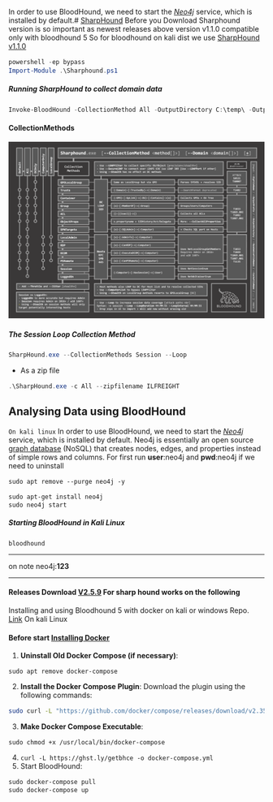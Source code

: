 In order to use BloodHound, we need to start the [_Neo4j_](https://neo4j.com/) service, which is installed by default.# [SharpHound](https://support.bloodhoundenterprise.io/hc/en-us/articles/17481151861019-SharpHound-Community-Edition)
Before you Download Sharphound version is so important as newest releases above version v1.1.0 compatible only with bloodhound 5
So for bloodhound on kali dist we use [SharpHound v1.1.0](https://github.com/SpecterOps/SharpHound/releases/tag/v1.1.0) 

``` powershell
powershell -ep bypass
Import-Module .\Sharphound.ps1
```
##### Running SharpHound to collect domain data
``` powershell
Invoke-BloodHound -CollectionMethod All -OutputDirectory C:\temp\ -OutputPrefix "corp audit"
```
#### CollectionMethods
![Pasted image](https://github.com/MGamalCYSEC/Active-Directory-Enumeration-and-Attacks/blob/main/AD%20Enumeration/Pasted%20image%2020241225121647.png)
##### The Session Loop Collection Method
``` powershell
SharpHound.exe --CollectionMethods Session --Loop
```
- As a zip file
``` powershell
.\SharpHound.exe -c All --zipfilename ILFREIGHT
```
## Analysing Data using **BloodHound**
`On kali linux`
In order to use BloodHound, we need to start the [_Neo4j_](https://neo4j.com/) service, which is installed by default.
Neo4j is essentially an open source [graph database](https://en.wikipedia.org/wiki/Graph_database) (NoSQL) that creates nodes, edges, and properties instead of simple rows and columns.
For first run **user**:neo4j and **pwd**:neo4j
if we need to uninstall 
``` shell
sudo apt remove --purge neo4j -y
```

``` shell
sudo apt-get install neo4j
sudo neo4j start
```
##### Starting BloodHound in Kali Linux
``` shell
bloodhound
```
---
on note neo4j:**123**

---
#### Releases Download [V2.5.9](https://github.com/SpecterOps/SharpHound/releases) For sharp hound works on the following
Installing and using Bloodhound 5 with docker on kali or windows 
Repo. [Link](https://github.com/SpecterOps/BloodHound) 
On kali Linux 
#### Before start [Installing Docker](https://www.kali.org/docs/containers/installing-docker-on-kali/)
1. **Uninstall Old Docker Compose (if necessary)**:
``` shell
sudo apt remove docker-compose
```
2. **Install the Docker Compose Plugin**: Download the plugin using the following commands:
``` bash
sudo curl -L "https://github.com/docker/compose/releases/download/v2.35.1/docker-compose-$(uname -s)-$(uname -m)" -o /usr/local/bin/docker-compose
```
3. **Make Docker Compose Executable**:
``` shell
sudo chmod +x /usr/local/bin/docker-compose
```
4. `curl -L https://ghst.ly/getbhce -o docker-compose.yml`
5. Start BloodHound:
``` shell
sudo docker-compose pull
sudo docker-compose up
```
